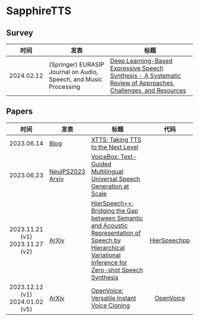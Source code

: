 # SapphireTTS

## Survey

|时间|发表|标题|
|:-:|---|---|
|2024.02.12|(Springer) EURASIP Journal on Audio, Speech, and Music Processing|[Deep Learning-Based Expressive Speech Synthesis - A Systematic Review of Approaches, Challenges, and Resources](Survey/DL-Based_Expressive_Speech_Synthesis.md)|

## Papers

|时间|发表|标题|代码|
|:-:|---|---|:-:|
|2023.06.14|[Blog](https://coqui.ai/blog/tts/xtts_taking_tts_to_the_next_level)|[XTTS: Taking TTS to the Next Level](Papers/2023.06_XTTS.md)|
|2023.06.23|[NeuIPS2023](https://proceedings.neurips.cc/paper_files/paper/2023/hash/2d8911db9ecedf866015091b28946e15-Abstract-Conference.html)<br>[Arxiv](https://arxiv.org/abs/2306.15687)|[VoiceBox: Text-Guided Multilingual Universal Speech Generation at Scale]()|
|2023.11.21 (v1)<br>2023.11.27 (v2)|[ArXiv](https://arxiv.org/abs/2311.12454)|[HierSpeech++: Bridging the Gap between Semantic and Acoustic Representation of Speech by Hierarchical Variational Inference for Zero-shot Speech Synthesis](Papers/2023.11_HierSpeechpp.md)|[HierSpeechpp](https://github.com/sh-lee-prml/HierSpeechpp)|
|2023.12.12 (v1)<br>2024.01.02 (v5)|[ArXiv](https://arxiv.org/abs/2312.01479)|[OpenVoice: Versatile Instant Voice Cloning](Papers/2023.12_OpenVoice.md)|[OpenVoice](https://github.com/myshell-ai/OpenVoice)|
